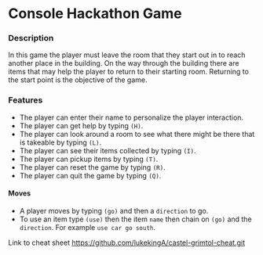 # Console Hackathon Game

### Description

In this game the player must leave the room that they start out in to reach another place in the building. On the way through the building there are items that may help the player to return to their starting room.
Returning to the start point is the objective of the game.

### Features

- The player can enter their name to personalize the player interaction.
- The player can get help by typing `(H)`.
- The player can look around a room to see what there might be there that is takeable by typing `(L)`.
- The player can see their items collected by typing `(I)`.
- The player can pickup items by typing `(T)`.
- The player can reset the game by typing `(R)`.
- The player can quit the game by typing `(Q)`.

#### Moves

- A player moves by typing `(go)` and then a `direction` to go.
- To use an item type `(use)` then the item `name` then chain on `(go)` and the `direction`. For example `use car go south`.

Link to cheat sheet https://github.com/lukekingA/castel-grimtol-cheat.git
